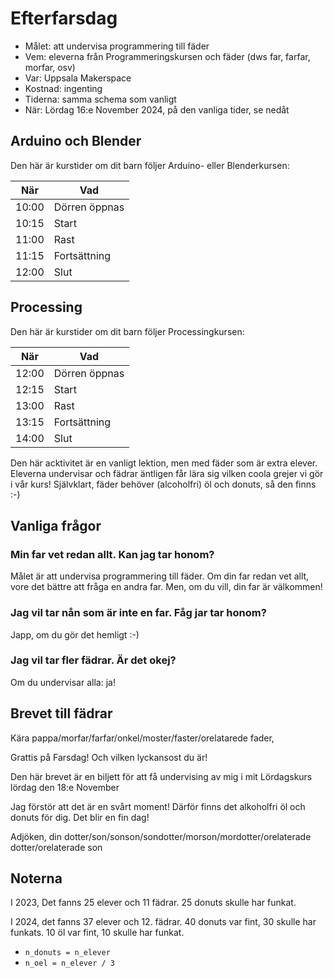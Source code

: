 # Efterfarsdag

* Målet: att undervisa programmering till fäder
* Vem: eleverna från Programmeringskursen och
  fäder (dws far, farfar, morfar, osv)
* Var: Uppsala Makerspace
* Kostnad: ingenting
* Tiderna: samma schema som vanligt
* När: Lördag 16:e November 2024, på den vanliga tider, se nedåt

## Arduino och Blender

Den här är kurstider om dit barn följer Arduino- eller Blenderkursen:

När  |Vad
-----|------------
10:00|Dörren öppnas
10:15|Start
11:00|Rast
11:15|Fortsättning
12:00|Slut

## Processing

Den här är kurstider om dit barn följer Processingkursen:

När  |Vad
-----|------------
12:00|Dörren öppnas
12:15|Start
13:00|Rast
13:15|Fortsättning
14:00|Slut

Den här acktivitet är en vanligt lektion,
men med fäder som är extra elever.
Eleverna undervisar och fädrar äntligen får lära sig
vilken coola grejer vi gör i vår kurs!
Självklart, fäder behöver (alcoholfri) öl och donuts, så den finns :-)

## Vanliga frågor

### Min far vet redan allt. Kan jag tar honom?

Målet är att undervisa programmering till fäder.
Om din far redan vet allt, vore det bättre att fråga
en andra far. Men, om du vill, din far är välkommen!

### Jag vil tar nån som är inte en far. Fåg jar tar honom?

Japp, om du gör det hemligt :-)

### Jag vil tar fler fädrar. Är det okej?

Om du undervisar alla: ja!

## Brevet till fädrar

Kära pappa/morfar/farfar/onkel/moster/faster/orelatarede fader,

Grattis på Farsdag! Och vilken lyckansost du är!

Den här brevet är en biljett för att få undervising av mig i
mit Lördagskurs lördag den 18:e November

Jag förstör att det är en svårt moment!
Därför finns det alkoholfri öl och donuts för dig.
Det blir en fin dag!

Adjöken, din
dotter/son/sonson/sondotter/morson/mordotter/orelaterade dotter/orelaterade son

## Noterna

I 2023, Det fanns 25 elever och 11 fädrar. 25 donuts skulle har funkat.

I 2024, det fanns 37 elever och 12. fädrar. 40 donuts var fint,
30 skulle har funkats.
10 öl var fint, 10 skulle har funkat.

* `n_donuts = n_elever`
* `n_oel = n_elever / 3`
